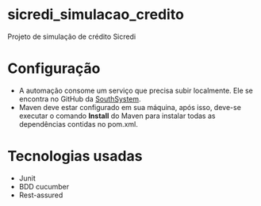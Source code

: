 # sicredi_simulacao_credito
Projeto de simulação de crédito Sicredi

# Configuração
- A automação consome um serviço que precisa subir localmente. Ele se encontra no GitHub da [SouthSystem](https://github.com/rh-southsystem/Sicredi-Digital-QA).
- Maven deve estar configurado em sua máquina, após isso, deve-se executar o comando **Install** do Maven para instalar todas as dependências contidas no pom.xml.

# Tecnologias usadas
- Junit
- BDD cucumber
- Rest-assured
